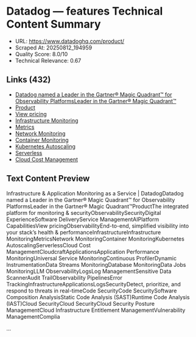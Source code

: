 # Datadog — features Technical Content Summary

- URL: https://www.datadoghq.com/product/
- Scraped At: 20250812_194959
- Quality Score: 8.0/10
- Technical Relevance: 0.67

## Links (432)
- [Datadog named a Leader in the Gartner® Magic Quadrant™ for Observability PlatformsLeader in the Gartner® Magic Quadrant™](https://www.datadoghq.com/resources/gartner-magic-quadrant-observability-platforms-2025/?utm_source=inbound&utm_medium=corpsite-display&utm_campaign=dg-apm-ww-announcement-corpsite-announcement-gartnermq2025-obsplat)
- [Product](https://www.datadoghq.com/product/)
- [View pricing](https://www.datadoghq.com/pricing/)
- [Infrastructure Monitoring](https://www.datadoghq.com/product/infrastructure-monitoring/)
- [Metrics](https://www.datadoghq.com/product/metrics/)
- [Network Monitoring](https://www.datadoghq.com/product/network-monitoring/)
- [Container Monitoring](https://www.datadoghq.com/product/container-monitoring/)
- [Kubernetes Autoscaling](https://www.datadoghq.com/product/kubernetes-autoscaling/)
- [Serverless](https://www.datadoghq.com/product/serverless-monitoring/)
- [Cloud Cost Management](https://www.datadoghq.com/product/cloud-cost-management/)

## Text Content Preview

Infrastructure & Application Monitoring as a Service | DatadogDatadog named a Leader in the Gartner® Magic Quadrant™ for Observability PlatformsLeader in the Gartner® Magic Quadrant™ProductThe integrated platform for monitoring & securityObservabilitySecurityDigital ExperienceSoftware DeliveryService ManagementAIPlatform CapabilitiesView pricingObservabilityEnd-to-end, simplified visibility into your stack’s health & performanceInfrastructureInfrastructure MonitoringMetricsNetwork MonitoringContainer MonitoringKubernetes AutoscalingServerlessCloud Cost ManagementCloudcraftApplicationsApplication Performance MonitoringUniversal Service MonitoringContinuous ProfilerDynamic InstrumentationData Streams MonitoringDatabase MonitoringData Jobs MonitoringLLM ObservabilityLogsLog ManagementSensitive Data ScannerAudit TrailObservability PipelinesError TrackingInfrastructureApplicationsLogsSecurityDetect, prioritize, and respond to threats in real-timeCode SecurityCode SecuritySoftware Composition AnalysisStatic Code Analysis (SAST)Runtime Code Analysis (IAST)Cloud SecurityCloud SecurityCloud Security Posture ManagementCloud Infrastructure Entitlement ManagementVulnerability ManagementComplia

…